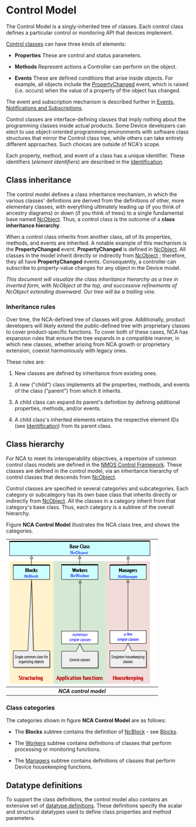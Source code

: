# Control Model

The Control Model is a singly-inherited tree of classes. Each control class defines a particular control or monitoring API that devices implement.

[Control classes](https://specs.amwa.tv/ms-05-02/branches/v1.0-dev/docs/Framework.html#control-classes) can have three kinds of elements:

- **Properties** These are control and status parameters.

- **Methods** Represent actions a Controller can perform on the object.

- **Events** These are defined conditions that arise inside objects. For example, all objects include the [PropertyChanged](https://specs.amwa.tv/ms-05-02/branches/v1.0-dev/docs/NcObject.html#propertychanged-event) event, which is raised (i.e. occurs) when the value of a property of the object has changed.

The event and subscription mechanism is described further in [Events, Notifications and Subscriptions](Core%20Mechanisms.md#events-notifications-and-subscriptions).

Control classes are interface-defining classes that imply nothing about the programming classes inside actual products. Some Device developers can elect to use object-oriented programming environments with software class structures that mirror the Control class tree, while others can take entirely different approaches. Such choices are outside of NCA's scope.

Each property, method, and event of a class has a unique identifier. These identifiers (_element identifiers_) are described in the [Identification](Identification.md).

## Class inheritance

The control model defines a class inheritance mechanism, in which the various classes' definitions are derived from the definitions of other, more elementary classes, with everything ultimately leading up (if you think of ancestry diagrams) or down (if you think of trees) to a single fundamental base named [NcObject](https://specs.amwa.tv/ms-05-02/branches/v1.0-dev/docs/Framework.html#ncobject). Thus, a control class is the outcome of a **class inheritance hierarchy**.

When a control class inherits from another class, _all_ of its properties, methods, and events are inherited. A notable example of this mechanism is the **PropertyChanged** event. **PropertyChanged** is defined in [NcObject](https://specs.amwa.tv/ms-05-02/branches/v1.0-dev/docs/NcObject.html#propertychanged-event). All classes in the model inherit directly or indirectly from [NcObject](https://specs.amwa.tv/ms-05-02/branches/v1.0-dev/docs/Framework.html#ncobject) ; therefore, they all have **PropertyChanged** events. Consequently, a controller can subscribe to property-value changes for any object in the Device model.

_This document will visualize the class inheritance hierarchy as a tree in inverted form, with NcObject at the top, and successive refinements of NcObject extending downward. Our tree will be a trailing vine._

### Inheritance rules

Over time, the NCA-defined tree of classes will grow. Additionally, product developers will likely extend the public-defined tree with proprietary classes to cover product-specific functions. To cover both of these cases, NCA has expansion rules that ensure the tree expands in a compatible manner, in which new classes, whether arising from NCA growth or proprietary extension, coexist harmoniously with legacy ones.

These rules are:

1. New classes are defined by inheritance from existing ones.

1. A new ("child") class implements all the properties, methods, and events of the class ("parent") from which it inherits.

1. A child class can expand its parent's definition by defining additional properties, methods, and/or events.

1. A child class's inherited elements retains the respective element IDs (see [Identification](Identification.md)) from its parent class.

## Class hierarchy

For NCA to meet its interoperability objectives, a repertoire of common control class models are defined in the [NMOS Control Framework](https://specs.amwa.tv/ms-05-02). These classes are defined in the control model, via an inheritance hierarchy of control classes that descends from [NcObject](https://specs.amwa.tv/ms-05-02/branches/v1.0-dev/docs/Framework.html#ncobject).

Control classes are specified in several categories and subcategories. Each category or subcategory has its own base class that inherits directly or indirectly from [NcObject](https://specs.amwa.tv/ms-05-02/branches/v1.0-dev/docs/Framework.html#ncobject). All the classes in a category inherit from that category's base class. Thus, each category is a subtree of the overall hierarchy.

Figure **NCA Control Model** illustrates the NCA class tree, and shows the categories.

| ![NCA Control Model](images/ControlModel.png) |
|:--:|
| _**NCA control model**_ |

### Class categories

The categories shown in figure **NCA Control Model** are as follows:

- The **Blocks** subtree contains the definition of [NcBlock](https://specs.amwa.tv/ms-05-02/branches/v1.0-dev/docs/Framework.html#ncblock) - see [Blocks](https://specs.amwa.tv/ms-05-02/branches/v1.0-dev/docs/Blocks.html).

- The [Workers](https://specs.amwa.tv/ms-05-02/branches/v1.0-dev/docs/Framework.html#workers) subtree contains definitions of classes that perform processing or monitoring functions.
- The [Managers](https://specs.amwa.tv/ms-05-02/branches/v1.0-dev/docs/Framework.html#ncmanager) subtree contains definitions of classes that perform Device housekeeping functions.

## Datatype definitions

To support the class definitions, the control model also contains an extensive set of [datatype definitions](https://specs.amwa.tv/ms-05-02/branches/v1.0-dev/docs/Framework.html#datatypes). These definitions specify the scalar and structural datatypes used to define class properties and method parameters.
